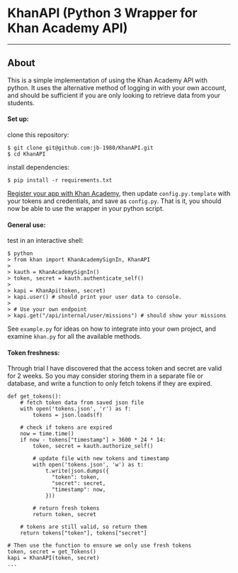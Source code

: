 # KhanAPI (Python 3 Wrapper for Khan Academy API)
------------------------------------------------

## About
This is a simple implementation of using the Khan Academy API with python. It uses the alternative method of logging in with your own account, and should be sufficient if you are only looking to retrieve data from your students.

#### Set up:

clone this repository:

```
$ git clone git@github.com:jb-1980/KhanAPI.git
$ cd KhanAPI
```
install dependencies:
```
$ pip install -r requirements.txt
```


[Register your app with Khan Academy](https://www.khanacademy.org/api-apps/register), then update `config.py.template` with your tokens and credentials, and save as `config.py`. That is it, you should now be able to use the wrapper in your python script.

#### General use:
test in an interactive shell:

```
$ python
> from khan import KhanAcademySignIn, KhanAPI
>
> kauth = KhanAcademySignIn()
> token, secret = kauth.authenticate_self()
>
> kapi = KhanApi(token, secret)
> kapi.user() # should print your user data to console.
>
> # Use your own endpoint
> kapi.get("/api/internal/user/missions") # should show your missions
```

See `example.py` for ideas on how to integrate into your own project, and examine `khan.py` for all the available methods.

#### Token freshness:

Through trial I have discovered that the access token and secret are valid for 2 weeks. So you may consider storing them in a separate file or database, and write a function to only fetch tokens if they are expired.

```
def get_tokens():
    # fetch token data from saved json file
    with open('tokens.json', 'r') as f:
        tokens = json.loads(f)

    # check if tokens are expired
    now = time.time()
    if now - tokens["timestamp"] > 3600 * 24 * 14:
        token, secret = kauth.authorize_self()

        # update file with new tokens and timestamp
        with open('tokens.json', 'w') as t:
            t.write(json.dumps({
              "token": token,
              "secret": secret,
              "timestamp": now,
            }))

        # return fresh tokens
        return token, secret

    # tokens are still valid, so return them
    return tokens["token"], tokens["secret"]

# Then use the function to ensure we only use fresh tokens
token, secret = get_Tokens()
kapi = KhanAPI(token, secret)
...
```
